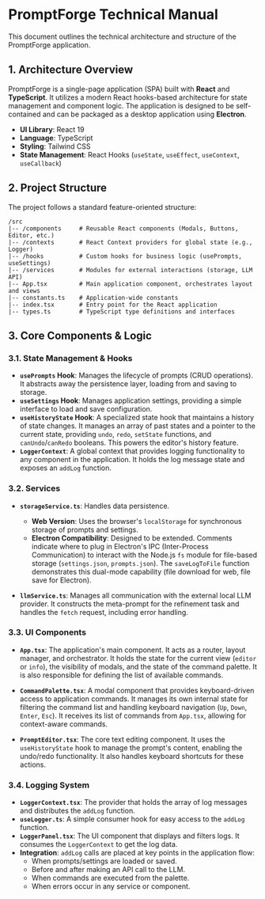 # PromptForge Technical Manual

This document outlines the technical architecture and structure of the PromptForge application.

## 1. Architecture Overview

PromptForge is a single-page application (SPA) built with **React** and **TypeScript**. It utilizes a modern React hooks-based architecture for state management and component logic. The application is designed to be self-contained and can be packaged as a desktop application using **Electron**.

- **UI Library**: React 19
- **Language**: TypeScript
- **Styling**: Tailwind CSS
- **State Management**: React Hooks (`useState`, `useEffect`, `useContext`, `useCallback`)

## 2. Project Structure

The project follows a standard feature-oriented structure:

```
/src
|-- /components     # Reusable React components (Modals, Buttons, Editor, etc.)
|-- /contexts       # React Context providers for global state (e.g., Logger)
|-- /hooks          # Custom hooks for business logic (usePrompts, useSettings)
|-- /services       # Modules for external interactions (storage, LLM API)
|-- App.tsx         # Main application component, orchestrates layout and views
|-- constants.ts    # Application-wide constants
|-- index.tsx       # Entry point for the React application
|-- types.ts        # TypeScript type definitions and interfaces
```

## 3. Core Components & Logic

### 3.1. State Management & Hooks

- **`usePrompts` Hook**: Manages the lifecycle of prompts (CRUD operations). It abstracts away the persistence layer, loading from and saving to storage.
- **`useSettings` Hook**: Manages application settings, providing a simple interface to load and save configuration.
- **`useHistoryState` Hook**: A specialized state hook that maintains a history of state changes. It manages an array of past states and a pointer to the current state, providing `undo`, `redo`, `setState` functions, and `canUndo`/`canRedo` booleans. This powers the editor's history feature.
- **`LoggerContext`**: A global context that provides logging functionality to any component in the application. It holds the log message state and exposes an `addLog` function.

### 3.2. Services

- **`storageService.ts`**: Handles data persistence.
  - **Web Version**: Uses the browser's `localStorage` for synchronous storage of prompts and settings.
  - **Electron Compatibility**: Designed to be extended. Comments indicate where to plug in Electron's IPC (Inter-Process Communication) to interact with the Node.js `fs` module for file-based storage (`settings.json`, `prompts.json`). The `saveLogToFile` function demonstrates this dual-mode capability (file download for web, file save for Electron).

- **`llmService.ts`**: Manages all communication with the external local LLM provider. It constructs the meta-prompt for the refinement task and handles the `fetch` request, including error handling.

### 3.3. UI Components

- **`App.tsx`**: The application's main component. It acts as a router, layout manager, and orchestrator. It holds the state for the current view (`editor` or `info`), the visibility of modals, and the state of the command palette. It is also responsible for defining the list of available commands.

- **`CommandPalette.tsx`**: A modal component that provides keyboard-driven access to application commands. It manages its own internal state for filtering the command list and handling keyboard navigation (`Up`, `Down`, `Enter`, `Esc`). It receives its list of commands from `App.tsx`, allowing for context-aware commands.

- **`PromptEditor.tsx`**: The core text editing component. It uses the `useHistoryState` hook to manage the prompt's content, enabling the undo/redo functionality. It also handles keyboard shortcuts for these actions.

### 3.4. Logging System

- **`LoggerContext.tsx`**: The provider that holds the array of log messages and distributes the `addLog` function.
- **`useLogger.ts`**: A simple consumer hook for easy access to the `addLog` function.
- **`LoggerPanel.tsx`**: The UI component that displays and filters logs. It consumes the `LoggerContext` to get the log data.
- **Integration**: `addLog` calls are placed at key points in the application flow:
  - When prompts/settings are loaded or saved.
  - Before and after making an API call to the LLM.
  - When commands are executed from the palette.
  - When errors occur in any service or component.